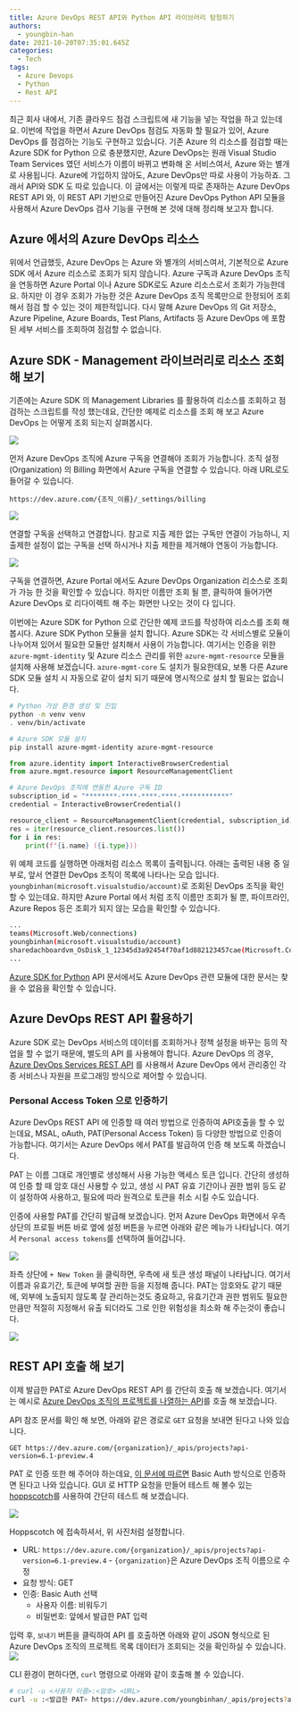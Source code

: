 ```yaml
---
title: Azure DevOps REST API와 Python API 라이브러리 탐험하기
authors:
  - youngbin-han
date: 2021-10-20T07:35:01.645Z
categories:
  - Tech
tags:
  - Azure Devops
  - Python
  - Rest API
---
```

최근 회사 내에서, 기존 클라우드 점검 스크립트에 새 기능을 넣는 작업을 하고 있는데요. 이번에 작업을 하면서 Azure DevOps 점검도 자동화 할 필요가 있어, Azure DevOps 를 점검하는 기능도 구현하고 있습니다. 기존 Azure 의 리소스를 점검할 때는 Azure SDK for Python 으로 충분했지만, Azure DevOps는 원래 Visual Studio Team Services 였던 서비스가 이름이 바뀌고 변화해 온 서비스여서, Azure 와는 별개로 사용됩니다. Azure에 가입하지 않아도, Azure DevOps만 따로 사용이 가능하죠. 그래서 API와 SDK 도 따로 있습니다. 이 글에서는 이렇게 따로 존재하는 Azure DevOps REST API 와, 이 REST API 기반으로 만들어진 Azure DevOps Python API 모듈을 사용해서 Azure DevOps 검사 기능을 구현해 본 것에 대해 정리해 보고자 합니다.

## Azure 에서의 Azure DevOps 리소스
위에서 언급했듯, Azure DevOps 는 Azure 와 별개의 서비스여서, 기본적으로 Azure SDK 에서 Azure 리소스로 조회가 되지 않습니다. Azure 구독과 Azure DevOps 조직을 연동하면 Azure Portal 이나 Azure SDK로도 Azure 리소스로서 조회가 가능한데요. 하지만 이 경우 조회가 가능한 것은 Azure DevOps 조직 목록만으로 한정되어 조회해서 점검 할 수 있는 것이 제한적입니다. 다시 말해 Azure DevOps 의 Git 저장소, Azure Pipeline, Azure Boards, Test Plans, Artifacts 등 Azure DevOps 에 포함된 세부 서비스를 조회하여 점검할 수 없습니다.

## Azure SDK - Management 라이브러리로 리소스 조회 해 보기
기존에는 Azure SDK 의 Management Libraries 를 활용하여 리소스를 조회하고 점검하는 스크립트를 작성 했는데요, 간단한 예제로 리소스를 조회 해 보고 Azure DevOps 는 어떻게 조회 되는지 살펴봅시다.

![](devops_billing.png)

먼저 Azure DevOps 조직에 Azure 구독을 연결해야 조회가 가능합니다. 조직 설정(Organization) 의 Billing 화면에서 Azure 구독을 연결할 수 있습니다. 아래 URL로도 들어갈 수 있습니다.

```
https://dev.azure.com/{조직_이름}/_settings/billing
```
![](devops_billing1.png)

연결할 구독을 선택하고 연결합니다. 참고로 지출 제한 없는 구독만 연결이 가능하니, 지출제한 설정이 없는 구독을 선택 하시거나 지출 제한을 제거해야 연동이 가능합니다.

![](devops_org_res.png)

구독을 연결하면, Azure Portal 에서도 Azure DevOps Organization 리소스로 조회가 가능 한 것을 확인할 수 있습니다. 하지만 이름만 조회 될 뿐, 클릭하여 들어가면 Azure DevOps 로 리다이렉트 해 주는 화면만 나오는 것이 다 입니다.

이번에는 Azure SDK for Python 으로 간단한 예제 코드를 작성하여 리소스를 조회 해 봅시다. Azure SDK Python 모듈을 설치 합니다. Azure SDK는 각 서비스별로 모듈이 나누어져 있어서 필요한 모듈만 설치해서 사용이 가능합니다. 여기서는 인증을 위한 `azure-mgmt-identity` 및 Azure 리소스 관리를 위한 `azure-mgmt-resource` 모듈을 설치해 사용해 보겠습니다. `azure-mgmt-core` 도 설치가 필요한데요, 보통 다른 Azure SDK 모듈 설치 시 자동으로 같이 설치 되기 때문에 명시적으로 설치 할 필요는 없습니다.

```bash
# Python 가상 환경 생성 및 진입
python -m venv venv
. venv/bin/activate

# Azure SDK 모듈 설치
pip install azure-mgmt-identity azure-mgmt-resource
```

```python
from azure.identity import InteractiveBrowserCredential
from azure.mgmt.resource import ResourceManagementClient

# Azure DevOps 조직에 연동한 Azure 구독 ID
subscription_id = "********-****-****-****-************"
credential = InteractiveBrowserCredential()

resource_client = ResourceManagementClient(credential, subscription_id)
res = iter(resource_client.resources.list())
for i in res:
    print(f"{i.name} ({i.type}))
```
위 예제 코드를 실행하면 아래처럼 리소스 목록이 출력됩니다. 아래는 출력된 내용 중 일부로, 앞서 연결한 DevOps 조직이 목록에 나타나는 모습 입니다. `youngbinhan(microsoft.visualstudio/account)`로 조회된 DevOps 조직을 확인할 수 있는데요. 하지만 Azure Portal 에서 처럼 조직 이름만 조회가 될 뿐, 파이프라인, Azure Repos 등은 조회가 되지 않는 모습을 확인할 수 있습니다.
```bash
...
teams(Microsoft.Web/connections)
youngbinhan(microsoft.visualstudio/account)
sharedachboardvm_OsDisk_1_12345d3a92454f70af1d882123457cae(Microsoft.Compute/disks)
...
```

[Azure SDK for Python](https://azure.github.io/azure-sdk-for-python) API 문서에서도 Azure DevOps 관련 모듈에 대한 문서는 찾을 수 없음을 확인할 수 있습니다.

## Azure DevOps REST API 활용하기
Azure SDK 로는 DevOps 서비스의 데이터를 조회하거나 정책 설정을 바꾸는 등의 작업을 할 수 없기 때문에, 별도의 API 를 사용해야 합니다. Azure DevOps 의 경우, [Azure DevOps Services REST API](https://docs.microsoft.com/en-us/rest/api/azure/devops) 를 사용해서 Azure DevOps 에서 관리중인 각종 서비스나 자원을 프로그래밍 방식으로 제어할 수 있습니다.

### Personal Access Token 으로 인증하기
Azure DevOps REST API 에 인증할 때 여러 방법으로 인증하여 API호출을 할 수 있는데요, MSAL, oAuth, PAT(Personal Access Token) 등 다양한 방법으로 인증이 가능합니다. 여기서는 Azure DevOps 에서 PAT를 발급하여 인증 해 보도록 하겠습니다.

PAT 는 이름 그대로 개인별로 생성해서 사용 가능한 액세스 토큰 입니다. 간단히 생성하여 인증 할 때 암호 대신 사용할 수 있고, 생성 시 PAT 유효 기간이나 권한 범위 등도 같이 설정하여 사용하고, 필요에 따라 원격으로 토큰을 취소 시킬 수도 있습니다.

인증에 사용할 PAT를 간단히 발급해 보겠습니다. 먼저 Azure DevOps 화면에서 우측 상단의 프로필 버튼 바로 옆에 설정 버튼을 누르면 아래와 같은 메뉴가 나타납니다. 여기서 `Personal access tokens`를 선택하여 들어갑니다.

![](pat1.png)

좌측 상단에 `+ New Token` 을 클릭하면, 우측에 새 토큰 생성 패널이 나타납니다. 여기서 이름과 유효기간, 토큰에 부여할 권한 등을 지정해 줍니다. PAT는 암호와도 같기 때문에, 외부에 노출되지 않도록 잘 관리하는것도 중요하고, 유효기간과 권한 범위도 필요한 만큼만 적절히 지정해서 유출 되더라도 그로 인한 위험성을 최소화 해 주는것이 좋습니다.

![](pat2.png)

## REST API 호출 해 보기
이제 발급한 PAT로 Azure DevOps REST API 를 간단히 호출 해 보겠습니다. 여기서는 예시로 [Azure DevOps 조직의 프로젝트를 나열하는 API](https://docs.microsoft.com/en-us/rest/api/azure/devops/core/projects/list?view=azure-devops-rest-6.1)를 호출 해 보겠습니다.

API 참조 문서를 확인 해 보면, 아래와 같은 경로로 `GET` 요청을 보내면 된다고 나와 있습니다.

```
GET https://dev.azure.com/{organization}/_apis/projects?api-version=6.1-preview.4
```

PAT 로 인증 또한 해 주어야 하는데요, [이 문서에 따르면](https://docs.microsoft.com/en-us/rest/api/azure/devops/?view=azure-devops-rest-6.1#assemble-the-request) Basic Auth 방식으로 인증하면 된다고 나와 있습니다. GUI 로 HTTP 요청을 만들어 테스트 해 볼수 있는 [hoppscotch](https://hoppscotch.io/)를 사용하여 간단히 테스트 해 보겠습니다.

![](apitest.png)

Hoppscotch 에 접속하셔서, 위 사진처럼 설정합니다.
- URL: `https://dev.azure.com/{organization}/_apis/projects?api-version=6.1-preview.4` - `{organization}`은 Azure DevOps 조직 이름으로 수정
- 요청 방식: GET
- 인증: Basic Auth 선택
  - 사용자 이름: 비워두기
  - 비밀번호: 앞에서 발급한 PAT 입력

입력 후, `보내기` 버튼을 클릭하여 API 를 호출하면 아래와 같이 JSON 형식으로 된 Azure DevOps 조직의 프로젝트 목록 데이터가 조회되는 것을 확인하실 수 있습니다.
![](testresponse.png)

CLI 환경이 편하다면, `curl` 명령으로 아래와 같이 호출해 볼 수 있습니다.

```bash
# curl -u <사용자 이름>:<암호> <URL>
curl -u :<발급한 PAT> https://dev.azure.com/youngbinhan/_apis/projects?api-version=6.1-preview.4
```